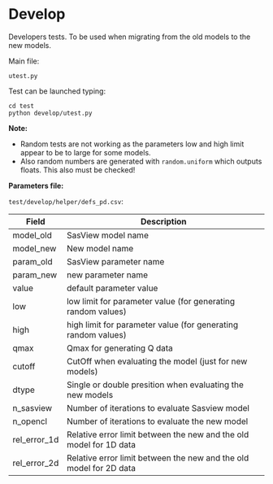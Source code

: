 # Develop

Developers tests. To be used when migrating from the old models to the new models.

Main file:

```
utest.py
```

Test can be launched typing:
```
cd test 
python develop/utest.py
````

**Note:**

- Random tests are not working as the parameters low and high limit appear to be to large for some models.
- Also random numbers are generated with ```random.uniform``` which outputs floats. This also must be checked!



**Parameters file:**

```test/develop/helper/defs_pd.csv```:


| Field | Description |
|------------|----------------------|
| model_old | SasView model name |
| model_new | New model name  |
| param_old | SasView parameter name |
| param_new | new parameter name |
| value | default parameter value |
| low | low limit for parameter value (for generating random values) |
| high | high limit for parameter value (for generating random values) |
| qmax | Qmax for generating Q data |
| cutoff | CutOff when evaluating the model (just for new models) |
| dtype | Single or double presition when evaluating the new models |
| n_sasview | Number of iterations to evaluate Sasview model |
| n_opencl | Number of iterations to evaluate the new model |
| rel_error_1d | Relative error limit between the new and the old model for 1D data |
| rel_error_2d | Relative error limit between the new and the old model for 2D data |

